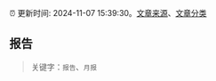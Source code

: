 :alarm_clock: 更新时间: 2024-11-07 15:39:30。[文章来源](/README.md)、[文章分类](/TAGS.md)

## 报告


> 关键字：`报告`、`月报`



